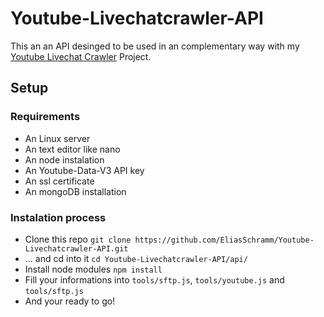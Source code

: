 # Youtube-Livechatcrawler-API
 
 This an an API desinged to be used in an complementary way with my [Youtube Livechat Crawler](https://github.com/EliasSchramm/Youtube-Livechat-Crawler) Project.

## Setup 

### Requirements 

- An Linux server
- An text editor like nano
- An node instalation
- An Youtube-Data-V3 API key
- An ssl certificate
- An mongoDB installation

### Instalation process

- Clone this repo ```git clone https://github.com/EliasSchramm/Youtube-Livechatcrawler-API.git```
- ... and cd into it ```cd Youtube-Livechatcrawler-API/api/```
- Install node modules ```npm install```
- Fill your informations into ```tools/sftp.js```, ```tools/youtube.js``` and ```tools/sftp.js```
- And your ready to go!
